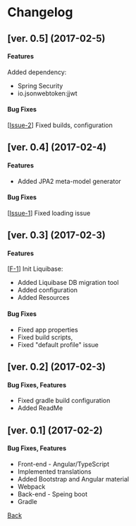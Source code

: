 # Changelog

<a name="0.5"></a>
## [ver. 0.5] (2017-02-5)
#### Features
Added dependency:
* Spring Security
* io.jsonwebtoken:jjwt

#### Bug Fixes
[[Issue-2][]] Fixed builds, configuration

[Issue-2]: https://github.com/sergey-didenko/my-blog/pull/8

<a name="0.4"></a>
## [ver. 0.4] (2017-02-4)
#### Features
* Added JPA2 meta-model generator

#### Bug Fixes
[[Issue-1][]] Fixed loading issue

[Issue-1]: https://github.com/sergey-didenko/my-blog/issues/6

<a name="0.3"></a>
## [ver. 0.3] (2017-02-3)

#### Features
[[F-1][]] Init Liquibase:
* Added Liquibase DB migration tool
* Added configuration
* Added Resources

[F-1]: https://github.com/sergey-didenko/my-blog/pull/5

#### Bug Fixes
* Fixed app properties
* Fixed build scripts,
* Fixed "default profile" issue

<a name="0.2"></a>
## [ver. 0.2] (2017-02-3)
#### Bug Fixes, Features
 * Fixed gradle build configuration
 * Added ReadMe

<a name="0.1"></a>
## [ver. 0.1] (2017-02-2)
#### Bug Fixes, Features
 * Front-end - Angular/TypeScript
 * Implemented translations
 * Added Bootstrap and Angular material
 * Webpack
 * Back-end - Speing boot
 * Gradle


[Back][back]

[back]: https://github.com/sergey-didenko/my-blog/blob/master/README.md
